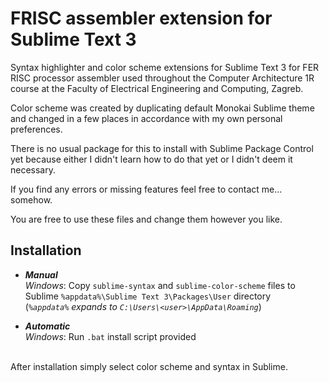 # FRISC assembler extension for Sublime Text 3

Syntax highlighter and color scheme extensions for Sublime Text 3 for FER RISC processor assembler used throughout the Computer Architecture 1R course at the Faculty of Electrical Engineering and Computing, Zagreb.

Color scheme was created by duplicating default Monokai Sublime theme and changed in a few places in accordance with my own personal preferences.

There is no usual package for this to install with Sublime Package Control yet because either I didn't learn how to do that yet or I didn't deem it necessary.

If you find any errors or missing features feel free to contact me... somehow.

You are free to use these files and change them however you like.

## Installation
- **_Manual_** <br/>
  _Windows_:  Copy `sublime-syntax` and `sublime-color-scheme` files to Sublime `%appdata%\Sublime Text 3\Packages\User` directory<br/>
  (_`%appdata%` expands to `C:\Users\<user>\AppData\Roaming`_)
  
- **_Automatic_**<br/>
  _Windows_:  Run `.bat` install script provided
  
<br/>
After installation simply select color scheme and syntax in Sublime.